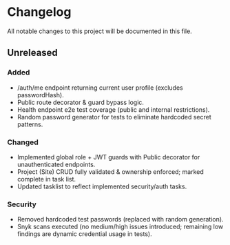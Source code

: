 # Changelog

All notable changes to this project will be documented in this file.

## Unreleased

### Added

- /auth/me endpoint returning current user profile (excludes passwordHash).
- Public route decorator & guard bypass logic.
- Health endpoint e2e test coverage (public and internal restrictions).
- Random password generator for tests to eliminate hardcoded secret patterns.

### Changed

- Implemented global role + JWT guards with Public decorator for unauthenticated endpoints.
- Project (Site) CRUD fully validated & ownership enforced; marked complete in task list.
- Updated tasklist to reflect implemented security/auth tasks.

### Security

- Removed hardcoded test passwords (replaced with random generation).
- Snyk scans executed (no medium/high issues introduced; remaining low findings are dynamic credential usage in tests).

